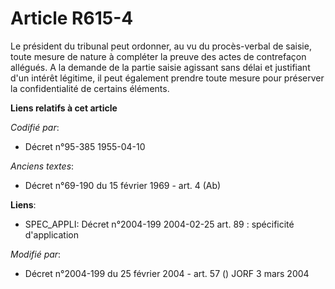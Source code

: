 # Article R615-4

Le président du tribunal peut ordonner, au vu du procès-verbal de saisie, toute mesure de nature à compléter la preuve des
actes de contrefaçon allégués. A la demande de la partie saisie agissant sans délai et justifiant d'un intérêt légitime, il
peut également prendre toute mesure pour préserver la confidentialité de certains éléments.

**Liens relatifs à cet article**

_Codifié par_:

  - Décret n°95-385 1955-04-10

_Anciens textes_:

  - Décret n°69-190 du 15 février 1969 - art. 4 (Ab)

**Liens**:

  - SPEC_APPLI: Décret n°2004-199 2004-02-25 art. 89 : spécificité d'application

_Modifié par_:

  - Décret n°2004-199 du 25 février 2004 - art. 57 () JORF 3 mars 2004
